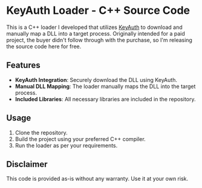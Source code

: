 # KeyAuth Loader - C++ Source Code

This is a C++ loader I developed that utilizes [KeyAuth](https://keyauth.cc/) to download and manually map a DLL into a target process. Originally intended for a paid project, the buyer didn't follow through with the purchase, so I'm releasing the source code here for free.

## Features
- **KeyAuth Integration**: Securely download the DLL using KeyAuth.
- **Manual DLL Mapping**: The loader manually maps the DLL into the target process.
- **Included Libraries**: All necessary libraries are included in the repository.

## Usage
1. Clone the repository.
2. Build the project using your preferred C++ compiler.
3. Run the loader as per your requirements.

## Disclaimer
This code is provided as-is without any warranty. Use it at your own risk.

